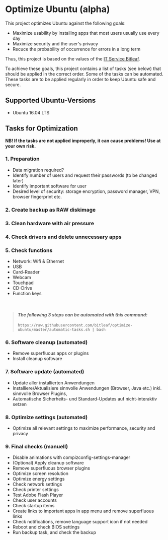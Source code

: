 # Optimize Ubuntu (alpha)

This project optimizes Ubuntu against the following goals:

  - Maximize usability by installing apps that most users usually use every day
  - Maximize security and the user's privacy
  - Recuce the probability of occurrence for errors in a long term
 
Thus, this project is based on the values of the [IT Service Bitleaf](https://www.bitleaf.de).

To achieve these goals, this project contains a list of tasks (see below) that should be applied in the correct order. Some of the tasks can be automated. These tasks are to be applied regularly in order to keep Ubuntu safe and secure.


## Supported Ubuntu-Versions

  - Ubuntu 16.04 LTS

## Tasks for Optimization

**NB! If the tasks are not applied improperly, it can cause problems! Use at your own risk.**


### 1. Preparation

- Data migration required?
- Identify number of users and request their passwords (to be changed later)
- Identify important software for user
- Desired level of security: storage encryption, password manager, VPN, browser fingerprint etc.


### 2. Create backup as RAW diskimage


### 3. Clean hardware with air pressure


### 4. Check drivers and delete unnecessary apps


### 5. Check functions

- Network: Wifi & Ethernet
- USB
- Card-Reader
- Webcam
- Touchpad
- CD-Drive
- Function keys

</br>

> #### *The following 3 steps can be automated with this command:*
>  ```
>  https://raw.githubusercontent.com/bitleaf/optimize-ubuntu/master/automatic-tasks.sh | bash
>  ```

### 6. Software cleanup (automated)
- Remove superfluous apps or plugins
- Install cleanup software


### 7. Software update (automated)

- Update aller installierten Anwendungen
- Installiere/Aktualisiere sinnvolle Anwendungen (Browser, Java etc.) inkl. sinnvolle Browser Plugins,
- Automatische Sicherheits- und Standard-Updates auf nicht-interaktiv setzen


### 8. Optimize settings (automated)

- Optimize all relevant settings to maximize performance, security and privacy


### 9. Final checks (manuell)

- Disable animations with compizconfig-settings-manager
- (Optional) Apply cleanup software
- Remove superfluous browser plugins
- Optimize screen resolution
- Optimize energy settings
- Check network settings
- Check printer settings
- Test Adobe Flash Player
- Check user accounts
- Check startup items
- Create links to important apps in app menu and remove superfluous links
- Check notifications, remove language support icon if not needed
- Reboot and check BIOS settings
- Run backup task, and check the backup
